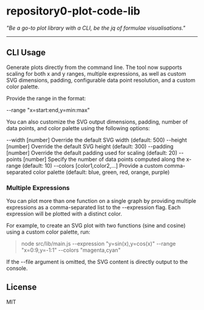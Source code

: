 # repository0-plot-code-lib

_"Be a go-to plot library with a CLI, be the jq of formulae visualisations."_

---

## CLI Usage

Generate plots directly from the command line. The tool now supports scaling for both x and y ranges, multiple expressions, as well as custom SVG dimensions, padding, configurable data point resolution, and a custom color palette.

Provide the range in the format:

  --range "x=start:end,y=min:max"

You can also customize the SVG output dimensions, padding, number of data points, and color palette using the following options:

  --width [number]          Override the default SVG width (default: 500)
  --height [number]         Override the default SVG height (default: 300)
  --padding [number]        Override the default padding used for scaling (default: 20)
  --points [number]         Specify the number of data points computed along the x-range (default: 10)
  --colors [color1,color2,...]   Provide a custom comma-separated color palette (default: blue, green, red, orange, purple)

### Multiple Expressions

You can plot more than one function on a single graph by providing multiple expressions as a comma-separated list to the --expression flag. Each expression will be plotted with a distinct color.

For example, to create an SVG plot with two functions (sine and cosine) using a custom color palette, run:

> node src/lib/main.js --expression "y=sin(x),y=cos(x)" --range "x=0:9,y=-1:1" --colors "magenta,cyan"

If the --file argument is omitted, the SVG content is directly output to the console.

## License

MIT
